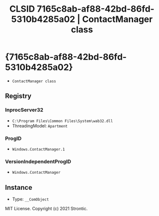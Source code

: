 ﻿---
title: "CLSID 7165c8ab-af88-42bd-86fd-5310b4285a02 | ContactManager class"
excerpt: What is COM-Object CLSID 7165c8ab-af88-42bd-86fd-5310b4285a02?
---

# {7165c8ab-af88-42bd-86fd-5310b4285a02}

* `ContactManager class`

## Registry


### InprocServer32

* `C:\Program Files\Common Files\System\wab32.dll`
* ThreadingModel: `Apartment`

### ProgID

* `Windows.ContactManager.1`

### VersionIndependentProgID

* `Windows.ContactManager`

## Instance

* Type: `__ComObject`

MIT License. Copyright (c) 2021 Strontic.


